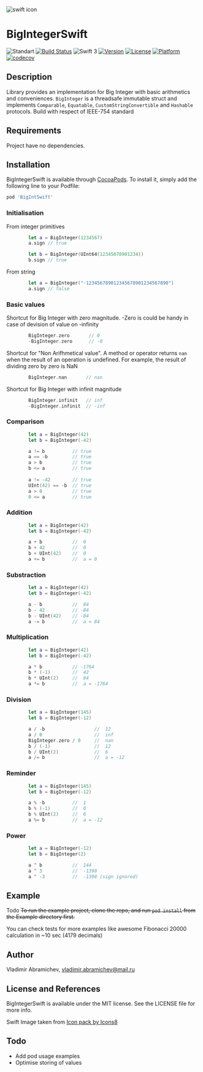 ![swift icon](https://png.icons8.com/?id=24465&size=96 "Icon pack by Icons8")
# BigIntegerSwift

![Standart](https://img.shields.io/badge/standart-IEEE--754-brightgreen.svg)
[![Build Status](https://travis-ci.org/descorp/SwiftBigInteger.svg?branch=master)](https://travis-ci.org/descorp/SwiftBigInteger)
![Swift 3](https://img.shields.io/badge/Swift-3-blue.svg)
[![Version](https://img.shields.io/cocoapods/v/BigIntSwift.svg?style=flat)](http://cocoapods.org/pods/BigIntSwift)
[![License](https://img.shields.io/cocoapods/l/BigIntSwift.svg?style=flat)](https://opensource.org/licenses/MIT)
[![Platform](https://img.shields.io/cocoapods/p/BigIntSwift.svg?style=flat)](http://cocoapods.org/pods/BigIntSwift)
[![codecov](https://codecov.io/gh/descorp/SwiftBigInteger/branch/master/graph/badge.svg)](https://codecov.io/gh/descorp/SwiftBigInteger)

## Description

Library provides an implementation for Big Integer with basic arithmetics and conveniences. `BigInteger` is a threadsafe immutable struct and implements `Comparable`, `Equatable`, `CustomStringConvertible` and `Hashable` protocols.
Build with respect of IEEE-754 standard

## Requirements

Project have no dependencies.

## Installation

BigIntegerSwift is available through [CocoaPods](http://cocoapods.org). To install
it, simply add the following line to your Podfile:

```ruby
pod 'BigIntSwift'
```

### Initialisation

From integer primitives

```swift
        let a = BigInteger(1234567)
        a.sign // true

        let b = BigInteger(UInt64(12345678901234))
        b.sign // true
```

From string

```swift
        let a = BigInteger("-123456789012345678901234567890")
        a.sign // false
```

### Basic values

Shortcut for Big Integer with zero magnitude. -Zero is could be handy in case of devision of value on -infinity

```swift
        BigInteger.zero       // 0
        -BigInteger.zero      // -0
```

Shortcut for "Non Arifhmetical value". A method or operator returns `nan` when the result of an operation is undefined. For example, the result of dividing zero by zero is NaN

```swift
        BigInteger.nan       // nan
```

Shortcut for Big Integer with infinit magnitude

```swift
        BigInteger.infinit   // inf
        -BigInteger.infinit  // -inf
```

### Comparison

```swift
        let a = BigInteger(42)
        let b = BigInteger(-42)        

        a != b          // true
        a == -b         // true
        a > b           // true
        b <= a          // true
        
        a != -42        // true
        UInt(42) == -b  // true
        a > 0           // true
        0 <= a          // true
```

### Addition

```swift
        let a = BigInteger(42)
        let b = BigInteger(-42)        

        a + b           //  0
        b + 42          //  0
        b + UInt(42)    //  0
        a += b          //  a = 0
```

### Substraction

```swift
        let a = BigInteger(42)
        let b = BigInteger(-42)        

        a - b           //  84
        b - 42          // -84
        b - UInt(42)    // -84
        a -= b          //  a = 84       
```

### Multiplication

```swift
        let a = BigInteger(42)
        let b = BigInteger(-42)        

        a * b           // -1764
        b * (-1)        //  42
        b * UInt(2)     //  84
        a *= b          //  a = -1764
```

### Division

```swift
        let a = BigInteger(145)
        let b = BigInteger(-12)        

        a / -b                  //  12
        a / 0                   //  inf
        BigInteger.zero / 0     //  nan
        b / (-1)                //  12
        b / UInt(2)             //  6
        a /= b                  //  a = -12
```

### Reminder

```swift
        let a = BigInteger(145)
        let b = BigInteger(-12)        

        a % -b          //  1
        b % (-1)        //  0
        b % UInt(2)     //  6
        a %= b          //  a = -12
```

### Power

```swift
        let a = BigInteger(-12)
        let b = BigInteger(2)        

        a ^ b           //  144
        a ^ 3           //  -1398
        a ^ -3          //  -1398 (sign ignored)
```

## Example

Todo
~~To run the example project, clone the repo, and run `pod install` from the Example directory first.~~

You can check tests for more examples like awesome Fibonacci 20000 calculation in ~10 sec (4179 decimals)

## Author

Vladimir Abramichev, vladimir.abramichev@mail.ru

## License and References

BigIntegerSwift is available under the MIT license. See the LICENSE file for more info.

Swift Image taken from <a href="https://icons8.com">Icon pack by Icons8</a>

## Todo

* Add pod usage examples
* Optimise storing of values 
